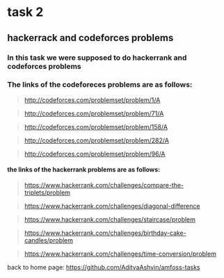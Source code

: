 # task 2

## hackerrack and codeforces problems

### In this task we were supposed to do hackerrank and codeforces problems

### The links of the codeforeces problems are as follows:

> http://codeforces.com/problemset/problem/1/A

> http://codeforces.com/problemset/problem/71/A

> http://codeforces.com/problemset/problem/158/A

> http://codeforces.com/problemset/problem/282/A

> http://codeforces.com/problemset/problem/96/A

#### the links of the hackerrank problems are as follows:

> https://www.hackerrank.com/challenges/compare-the-triplets/problem

> https://www.hackerrank.com/challenges/diagonal-difference

> https://www.hackerrank.com/challenges/staircase/problem

> https://www.hackerrank.com/challenges/birthday-cake-candles/problem

> https://www.hackerrank.com/challenges/time-conversion/problem


back to home page: https://github.com/AdityaAshvin/amfoss-tasks
